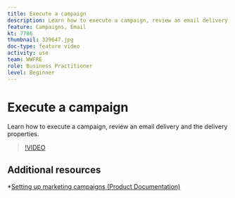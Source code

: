 ```yaml
---
title: Execute a campaign
description: Learn how to execute a campaign, review an email delivery and the delivery properties.
feature: Campaigns, Email
kt: 7786
thumbnail: 329647.jpg
doc-type: feature video
activity: use
team: WWFRE
role: Business Practitioner
level: Beginner
---
```


# Execute a campaign

Learn how to execute a campaign, review an email delivery and the delivery properties.

>[!VIDEO](https://video.tv.adobe.com/v/329647?quality=12)

## Additional resources

*[Setting up marketing campaigns (Product Documentation)](https://experienceleague.adobe.com/docs/campaign-classic/using/orchestrating-campaigns/orchestrate-campaigns/setting-up-marketing-campaigns.html)
